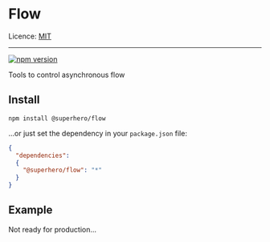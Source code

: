 # Flow

Licence: [MIT](https://opensource.org/licenses/MIT)

---

[![npm version](https://badge.fury.io/js/%40superhero%2Fflow.svg)](https://badge.fury.io/js/%40superhero%2Fflow)

Tools to control asynchronous flow

## Install

`npm install @superhero/flow`

...or just set the dependency in your `package.json` file:

```json
{
  "dependencies":
  {
    "@superhero/flow": "*"
  }
}
```

## Example

Not ready for production...
